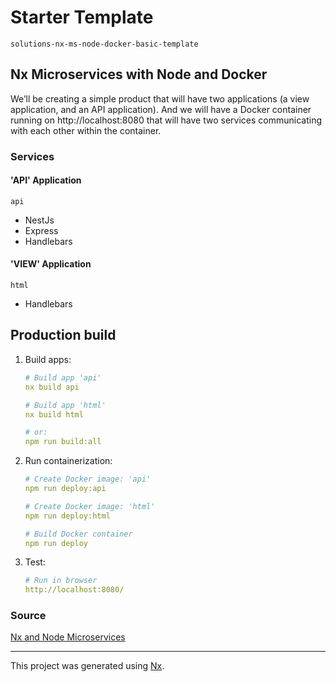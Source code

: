 # Starter Template

`solutions-nx-ms-node-docker-basic-template`

## Nx Microservices with Node and Docker

We’ll be creating a simple product that will have two applications (a view application, and an API application).
And we will have a Docker container running on http://localhost:8080 that will have two services communicating with each other within the container.

### Services

#### 'API' Application

`api`

- NestJs
- Express
- Handlebars

#### 'VIEW' Application

`html`

- Handlebars

## Production build

1. Build apps:

   ```yaml
   # Build app 'api'
   nx build api

   # Build app 'html'
   nx build html

   # or:
   npm run build:all
   ```

2. Run containerization:

   ```yaml
   # Create Docker image: 'api'
   npm run deploy:api

   # Create Docker image: 'html'
   npm run deploy:html

   # Build Docker container
   npm run deploy
   ```

3. Test:

   ```yaml
   # Run in browser
   http://localhost:8080/
   ```

### Source

[Nx and Node Microservices](https://blog.nrwl.io/nx-and-node-microservices-b6df3cd1bad6)

---

This project was generated using [Nx](https://nx.dev).
